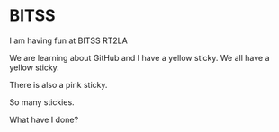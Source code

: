 # BITSS
I am having fun at BITSS RT2LA

We are learning about GitHub and I have a yellow sticky.  We all have a yellow sticky. 

There is also a pink sticky.

So many stickies.

What have I done?
